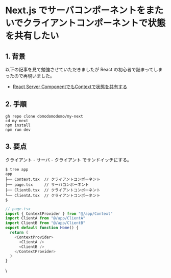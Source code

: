 # Next.js でサーバコンポーネントをまたいでクライアントコンポーネントで状態を共有したい



## 1. 背景

以下の記事を見て勉強させていただきましたが React の初心者で詰まってしまったので再現いました。

* [React Server ComponentでもContextで状態を共有する](https://future-architect.github.io/articles/20231214a/)



## 2. 手順

```
gh repo clone domodomodomo/my-next
cd my-next
npm install
npm run dev
```


## 3. 要点

クライアント - サーバ - クライアント でサンドイッチにする。

```
$ tree app 
app
├── Context.tsx  // クライアントコンポーネント
├── page.tsx     // サーバコンポーネント
├── ClientB.tsx  // クライアントコンポーネント
└── ClientA.tsx  // クライアントコンポーネント
$
```


```ts
// page.tsx
import { ContextProvider } from "@/app/Context"
import ClientA from "@/app/ClientA"
import ClientB from "@/app/ClientB"
export default function Home() {
  return (
    <ContextProvider>
      <ClientA />
      <ClientB />
    </ContextProvider>
  )
}

```

\




